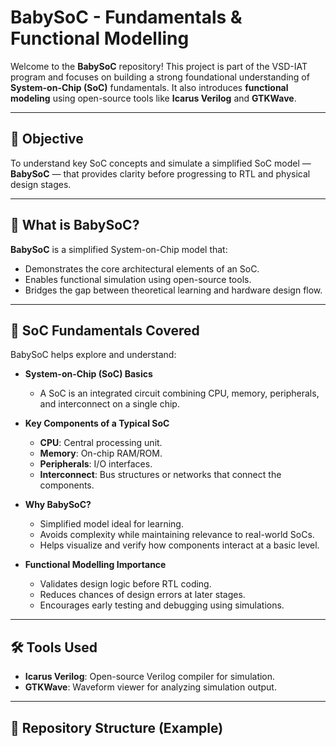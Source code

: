 
# BabySoC - Fundamentals & Functional Modelling

Welcome to the **BabySoC** repository! This project is part of the VSD-IAT program and focuses on building a strong foundational understanding of **System-on-Chip (SoC)** fundamentals. It also introduces **functional modeling** using open-source tools like **Icarus Verilog** and **GTKWave**.

---

## 📘 Objective

To understand key SoC concepts and simulate a simplified SoC model — **BabySoC** — that provides clarity before progressing to RTL and physical design stages.

---

## 🚀 What is BabySoC?

**BabySoC** is a simplified System-on-Chip model that:

- Demonstrates the core architectural elements of an SoC.
- Enables functional simulation using open-source tools.
- Bridges the gap between theoretical learning and hardware design flow.

---

## 🧩 SoC Fundamentals Covered

BabySoC helps explore and understand:

- **System-on-Chip (SoC) Basics**
  - A SoC is an integrated circuit combining CPU, memory, peripherals, and interconnect on a single chip.

- **Key Components of a Typical SoC**
  - **CPU**: Central processing unit.
  - **Memory**: On-chip RAM/ROM.
  - **Peripherals**: I/O interfaces.
  - **Interconnect**: Bus structures or networks that connect the components.

- **Why BabySoC?**
  - Simplified model ideal for learning.
  - Avoids complexity while maintaining relevance to real-world SoCs.
  - Helps visualize and verify how components interact at a basic level.

- **Functional Modelling Importance**
  - Validates design logic before RTL coding.
  - Reduces chances of design errors at later stages.
  - Encourages early testing and debugging using simulations.

---

## 🛠️ Tools Used

- **Icarus Verilog**: Open-source Verilog compiler for simulation.
- **GTKWave**: Waveform viewer for analyzing simulation output.

---

## 📂 Repository Structure (Example)

